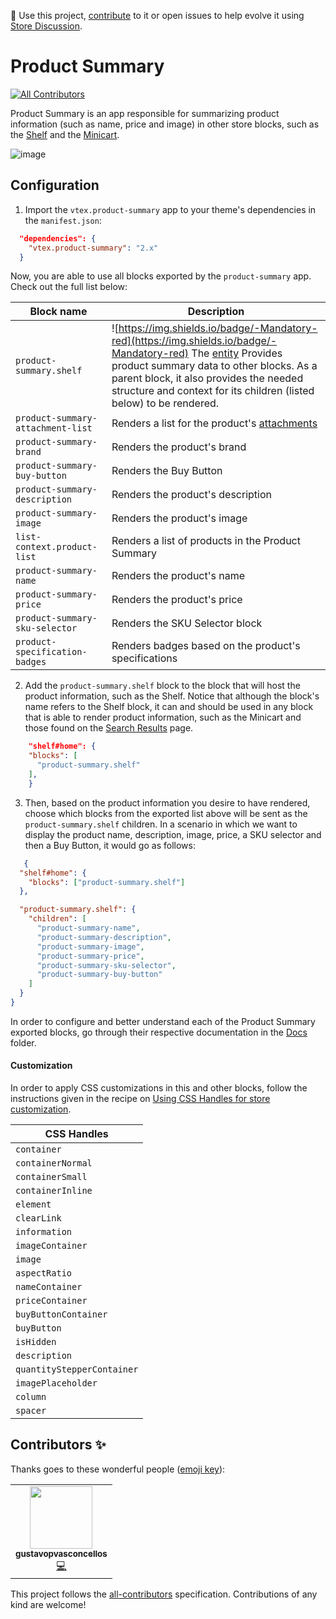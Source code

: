 📢 Use this project, [contribute](https://github.com/vtex-apps/product-summary) to it or open issues to help evolve it using [Store Discussion](https://github.com/vtex-apps/store-discussion).

# Product Summary

<!-- ALL-CONTRIBUTORS-BADGE:START - Do not remove or modify this section -->
[![All Contributors](https://img.shields.io/badge/all_contributors-1-orange.svg?style=flat-square)](#contributors-)
<!-- ALL-CONTRIBUTORS-BADGE:END -->

Product Summary is an app responsible for summarizing product information (such as name, price and image) in other store blocks, such as the [Shelf](https://vtex.io/docs/components/all/vtex.shelf/) and the [Minicart](https://vtex.io/docs/components/all/vtex.minicart/).

![image](https://user-images.githubusercontent.com/284515/70235170-1a503a80-1741-11ea-952d-07b178995f92.png)

## Configuration

1. Import the `vtex.product-summary` app to your theme's dependencies in the `manifest.json`:

```json
  "dependencies": {
    "vtex.product-summary": "2.x"
  }
```

Now, you are able to use all blocks exported by the `product-summary` app. Check out the full list below:

| Block name     | Description | 
| -------------- | ----------- | 
| `product-summary.shelf` | ![https://img.shields.io/badge/-Mandatory-red](https://img.shields.io/badge/-Mandatory-red)   The [entity](https://help.vtex.com/tutorial/creating-data-entity--tutorials_1265) Provides product summary data to other blocks. As a parent block, it also provides the needed structure and context for its children (listed below) to be rendered. 
| `product-summary-attachment-list` | Renders a list for the product's [attachments](https://help.vtex.com/tutorial/adding-an-attachment--7zHMUpuoQE4cAskqEUWScU) | 
| `product-summary-brand`         | Renders the product's brand | 
| `product-summary-buy-button` | Renders the Buy Button | 
| `product-summary-description` | Renders the product's description | 
| `product-summary-image` | Renders the product's image | 
| `list-context.product-list` | Renders a list of products in the Product Summary | 
| `product-summary-name` | Renders the product's name | 
| `product-summary-price` | Renders the product's price | 
| `product-summary-sku-selector` | Renders the SKU Selector block | 
| `product-specification-badges` | Renders badges based on the product's specifications |


2. Add the `product-summary.shelf` block to the block that will host the product information, such as the Shelf. Notice that although the block's name refers to the Shelf block, it can and should be used in any block that is able to render product information, such as the Minicart and those found on the [Search Results](https://vtex.io/docs/components/all/vtex.search-result/) page.

```json
    "shelf#home": {
    "blocks": [
      "product-summary.shelf"
    ],
    }
```
    
3. Then, based on the product information you desire to have rendered, choose which blocks from the exported list above will be sent as the `product-summary.shelf` children. In a scenario in which we want to display the product name, description, image, price, a SKU selector and then a Buy Button, it would go as follows:

```json
   {
  "shelf#home": {
    "blocks": ["product-summary.shelf"]
  },

  "product-summary.shelf": {
    "children": [
      "product-summary-name",
      "product-summary-description",
      "product-summary-image",
      "product-summary-price",
      "product-summary-sku-selector",
      "product-summary-buy-button"
    ]
  }
}
```

In order to configure and better understand each of the Product Summary exported blocks, go through their respective documentation in the [Docs](https://github.com/vtex-apps/product-summary/tree/master/docs) folder.

#### Customization

In order to apply CSS customizations in this and other blocks, follow the instructions given in the recipe on [Using CSS Handles for store customization](https://vtex.io/docs/recipes/style/using-css-handles-for-store-customization).

| CSS Handles                | 
| -------------------------- |
| `container`                |
| `containerNormal`          |
| `containerSmall`           |
| `containerInline`          |
| `element`                  |
| `clearLink`                |
| `information`              |
| `imageContainer`           |
| `image`                    |
| `aspectRatio`              |
| `nameContainer`            |
| `priceContainer`           |
| `buyButtonContainer`       |
| `buyButton`                |
| `isHidden`                 |
| `description`              |
| `quantityStepperContainer` |
| `imagePlaceholder`         |
| `column`                   |
| `spacer`                   |

<!-- DOCS-IGNORE:start -->
## Contributors ✨

Thanks goes to these wonderful people ([emoji key](https://allcontributors.org/docs/en/emoji-key)):

<!-- ALL-CONTRIBUTORS-LIST:START - Do not remove or modify this section -->
<!-- prettier-ignore-start -->
<!-- markdownlint-disable -->
<table>
  <tr>
    <td align="center"><a href="https://github.com/gustavopvasconcellos"><img src="https://avatars1.githubusercontent.com/u/49173685?v=4" width="100px;" alt=""/><br /><sub><b>gustavopvasconcellos</b></sub></a><br /><a href="https://github.com/vtex-apps/product-summary/commits?author=gustavopvasconcellos" title="Code">💻</a></td>
  </tr>
</table>

<!-- markdownlint-enable -->
<!-- prettier-ignore-end -->
<!-- ALL-CONTRIBUTORS-LIST:END -->

This project follows the [all-contributors](https://github.com/all-contributors/all-contributors) specification. Contributions of any kind are welcome!
<!-- DOCS-IGNORE:end -->